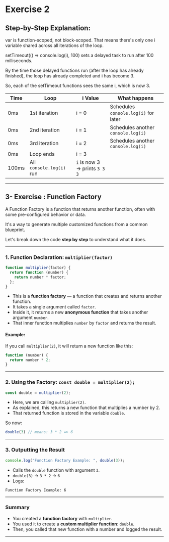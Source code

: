 # Exercise 2

## Step-by-Step Explanation:

var is function-scoped, not block-scoped.
That means there's only one i variable shared across all iterations of the loop.

setTimeout(() => console.log(i), 100) sets a delayed task to run after 100 milliseconds.

By the time those delayed functions run (after the loop has already finished), the loop has already completed and i has become 3.

So, each of the setTimeout functions sees the same i, which is now 3.

| Time  | Loop                     | i Value                       | What happens                         |
| ----- | ------------------------ | ----------------------------- | ------------------------------------ |
| 0ms   | 1st iteration            | i = 0                         | Schedules `console.log(i)` for later |
| 0ms   | 2nd iteration            | i = 1                         | Schedules another `console.log(i)`   |
| 0ms   | 3rd iteration            | i = 2                         | Schedules another `console.log(i)`   |
| 0ms   | Loop ends                | i = 3                         |                                      |
| 100ms | All `console.log(i)` run | `i` is now 3 → prints `3 3 3` |                                      |

---

## 3- Exercise : Function Factory

A Function Factory is a function that returns another function, often with some pre-configured behavior or data. 

It's a way to generate multiple customized functions from a common blueprint.

Let's break down the code **step by step** to understand what it does.

---

### **1. Function Declaration: `multiplier(factor)`**

```javascript
function multiplier(factor) {
  return function (number) {
    return number * factor;
  };
}
```

* This is a **function factory** — a function that creates and returns another function.
* It takes a single argument called `factor`.
* Inside it, it returns a new **anonymous function** that takes another argument `number`.
* That inner function multiplies `number` by `factor` and returns the result.

#### Example:

If you call `multiplier(2)`, it will return a new function like this:

```javascript
function (number) {
  return number * 2;
}
```

---

### **2. Using the Factory: `const double = multiplier(2);`**

```javascript
const double = multiplier(2);
```

* Here, we are calling `multiplier(2)`.
* As explained, this returns a new function that multiplies a number by 2.
* That returned function is stored in the variable `double`.

So now:

```javascript
double(3) // means: 3 * 2 => 6
```

---

### **3. Outputting the Result**

```javascript
console.log("Function Factory Example: ", double(3));
```

* Calls the `double` function with argument `3`.
* `double(3)` → `3 * 2` → `6`
* Logs:

```
Function Factory Example: 6
```

---

###  **Summary**

* You created a **function factory** with `multiplier`.
* You used it to create a **custom multiplier function**: `double`.
* Then, you called that new function with a number and logged the result.

---
